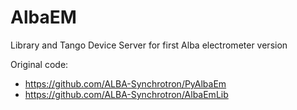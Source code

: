 # AlbaEM
Library and Tango Device Server for first Alba electrometer version

Original code: 
* https://github.com/ALBA-Synchrotron/PyAlbaEm
* https://github.com/ALBA-Synchrotron/AlbaEmLib

